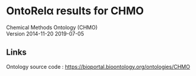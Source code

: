 # OntoRelα results for CHMO
Chemical Methods Ontology (CHMO)  
Version 2014-11-20 2019-07-05

## Links
Ontology source code : https://bioportal.bioontology.org/ontologies/CHMO

